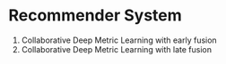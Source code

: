 # Recommender System

1. Collaborative Deep Metric Learning with early fusion
2. Collaborative Deep Metric Learning with late fusion
